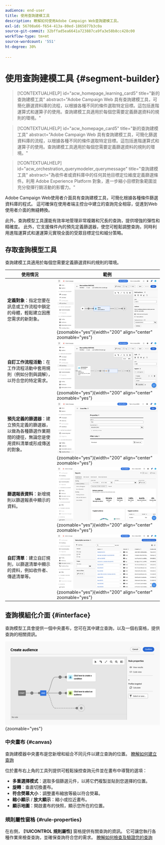 ```yaml
---
audience: end-user
title: 使用查詢建模工具
description: 瞭解如何使用Adobe Campaign Web查詢建模工具。
exl-id: 56708a66-f654-413a-80ed-1865077b3c0a
source-git-commit: 32bffad5ea6641a723887ca9fa3e58b8cc428c00
workflow-type: tm+mt
source-wordcount: '551'
ht-degree: 30%

---
```


# 使用查詢建模工具 {#segment-builder}

>[!CONTEXTUALHELP]
>id="acw_homepage_learning_card5"
>title="新的查詢建模工具"
>abstract="Adobe Campaign Web 具有查詢建模工具，可簡化篩選資料庫的流程，以根據各種不同的條件選取特定目標。這包括進階運算式和運算子的使用。查詢建模工具適用於每個您需要定義篩選資料的規則的環境。"

<!--TO REMOVE BELOW-->
>[!CONTEXTUALHELP]
>id="acw_homepage_card5"
>title="新的查詢建模工具"
>abstract="Adobe Campaign Web 具有查詢建模工具，可簡化篩選資料庫的流程，以根據各種不同的條件選取特定目標。這包括進階運算式和運算子的使用。查詢建模工具適用於每個您需要定義篩選資料的規則的環境。"

<!--TO REMOVE ABOVE-->


>[!CONTEXTUALHELP]
>id="acw_orchestration_querymodeler_querymessage"
>title="查詢建模工具"
>abstract="為收件者或資料庫中的任何其他目標定位維度定義篩選條件。利用 Adobe Experience Platform 對象，進一步縮小目標對象範圍並充分發揮行銷活動的影響力。"

Adobe Campaign Web使用者介面具有查詢建模工具，可簡化根據各種條件篩選資料庫的程式。 這可確保在使用者端主控台中建立的查詢完全相容，促進到Web使用者介面的無縫轉換。

此外，查詢模型工具還能有效率地管理非常複雜和冗長的查詢，提供增強的彈性和精確度。 此外，它支援條件內的預先定義篩選器，使您可輕鬆調整查詢，同時利用進階運算式和運運算元實現全面的受眾目標定位和細分策略。

## 存取查詢模型工具

查詢建模工具適用於每個您需要定義篩選資料的規則的環境。

| 使用情況 | 範例 |
|  ---  |  ---  |
| **定義對象**：指定您要在訊息或工作流程中鎖定的母體，輕鬆建立因應您需求的新對象。 | ![](assets/access-audience.png){zoomable=&quot;yes&quot;}{width="200" align="center" zoomable="yes"} |
| **自訂工作流程活動**：在工作流程活動中套用規則（例如分割與調解），以符合您的特定需求。 | ![](assets/access-workflow.png){zoomable=&quot;yes&quot;}{width="200" align="center" zoomable="yes"} |
| **預先定義的篩選器**：建立預先定義的篩選器，以做為各種篩選作業期間的捷徑，無論您是使用資料清單或形成傳送的對象。 | ![](assets/access-predefined-filter.png){zoomable=&quot;yes&quot;}{width="200" align="center" zoomable="yes"} |
| **篩選報表資料**：新增規則以篩選報表中顯示的資料。 | ![](assets/access-reports.png){zoomable=&quot;yes&quot;}{width="200" align="center" zoomable="yes"} |
| **自訂清單**：建立自訂規則，以篩選清單中顯示的資料，例如收件者、傳遞清單等。 | ![](assets/access-lists.png){zoomable=&quot;yes&quot;}{width="200" align="center" zoomable="yes"} |

<!--**Dynamize content**: make your content dynamic by creating conditions that define which content should be displayed to different recipients, ensuring personalized and relevant messaging.

+++Example

![](assets/access-audience.png){zoomable="yes"}

 +++
-->

## 查詢模組化介面 {#interface}

查詢模型工具會提供一個中央畫布，您可在其中建立查詢，以及一個右窗格，提供查詢的相關資訊。

![](assets/query-interface.png){zoomable=&quot;yes&quot;}

### 中央畫布 {#canvas}

查詢建模器中央畫布是您新增和組合不同元件以建立查詢的位置。 [瞭解如何建立查詢](build-query.md)

位於畫布右上角的工具列提供可輕鬆操控查詢元件並在畫布中導覽的選項：

* **多重選擇模式**：選取多個篩選元件，以將它們複製並貼到您選擇的位置。
* **旋轉**：垂直切換畫布。
* **符合熒幕大小**：調整畫布縮放等級以符合熒幕。
* **縮小顯示** / **放大顯示**：縮小或拉近畫布。
* **顯示地圖**：開啟畫布的快照，顯示您所在的位置。

### 規則屬性窗格 {#rule-properties}

在右側， **[!UICONTROL 規則屬性]** 窗格提供有關查詢的資訊。 它可讓您執行各種作業來檢查查詢，並確保查詢符合您的需求。 [瞭解如何檢查及驗證您的查詢](build-query.md#check-and-validate-your-query)
